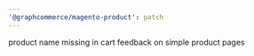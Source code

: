 ```yaml
---
'@graphcommerce/magento-product': patch
---
```


product name missing in cart feedback on simple product pages

